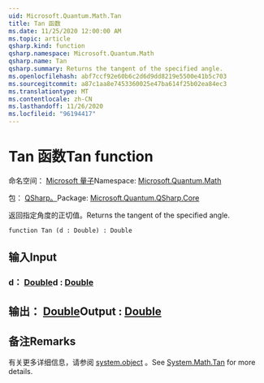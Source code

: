 ```yaml
---
uid: Microsoft.Quantum.Math.Tan
title: Tan 函数
ms.date: 11/25/2020 12:00:00 AM
ms.topic: article
qsharp.kind: function
qsharp.namespace: Microsoft.Quantum.Math
qsharp.name: Tan
qsharp.summary: Returns the tangent of the specified angle.
ms.openlocfilehash: abf7ccf92e60b6c2d6d9dd8219e5500e41b5c703
ms.sourcegitcommit: a87c1aa8e7453360025e47ba614f25b02ea84ec3
ms.translationtype: MT
ms.contentlocale: zh-CN
ms.lasthandoff: 11/26/2020
ms.locfileid: "96194417"
---
```

# <a name="tan-function"></a><span data-ttu-id="e4e3d-102">Tan 函数</span><span class="sxs-lookup"><span data-stu-id="e4e3d-102">Tan function</span></span>

<span data-ttu-id="e4e3d-103">命名空间： [Microsoft 量子](xref:Microsoft.Quantum.Math)</span><span class="sxs-lookup"><span data-stu-id="e4e3d-103">Namespace: [Microsoft.Quantum.Math](xref:Microsoft.Quantum.Math)</span></span>

<span data-ttu-id="e4e3d-104">包： [QSharp。](https://nuget.org/packages/Microsoft.Quantum.QSharp.Core)</span><span class="sxs-lookup"><span data-stu-id="e4e3d-104">Package: [Microsoft.Quantum.QSharp.Core](https://nuget.org/packages/Microsoft.Quantum.QSharp.Core)</span></span>


<span data-ttu-id="e4e3d-105">返回指定角度的正切值。</span><span class="sxs-lookup"><span data-stu-id="e4e3d-105">Returns the tangent of the specified angle.</span></span>

```qsharp
function Tan (d : Double) : Double
```


## <a name="input"></a><span data-ttu-id="e4e3d-106">输入</span><span class="sxs-lookup"><span data-stu-id="e4e3d-106">Input</span></span>

### <a name="d--double"></a><span data-ttu-id="e4e3d-107">d： [Double](xref:microsoft.quantum.lang-ref.double)</span><span class="sxs-lookup"><span data-stu-id="e4e3d-107">d : [Double](xref:microsoft.quantum.lang-ref.double)</span></span>





## <a name="output--double"></a><span data-ttu-id="e4e3d-108">输出： [Double](xref:microsoft.quantum.lang-ref.double)</span><span class="sxs-lookup"><span data-stu-id="e4e3d-108">Output : [Double](xref:microsoft.quantum.lang-ref.double)</span></span>



## <a name="remarks"></a><span data-ttu-id="e4e3d-109">备注</span><span class="sxs-lookup"><span data-stu-id="e4e3d-109">Remarks</span></span>

<span data-ttu-id="e4e3d-110">有关更多详细信息，请参阅 [system.object](https://docs.microsoft.com/dotnet/api/system.math.tan) 。</span><span class="sxs-lookup"><span data-stu-id="e4e3d-110">See [System.Math.Tan](https://docs.microsoft.com/dotnet/api/system.math.tan) for more details.</span></span>